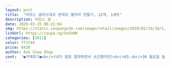 ```yaml
---
layout: post 
title:  "아모스 글라스데코 썬데코 별자리 만들기, 12색, 1세트" 
description: 아모스 글 ..
date: 2020-03-25 06:21:04 
img: https://static.coupangcdn.com/image/retail/images/2020/02/19/10/1/a46f3815-ced1-44e1-9ba6-1b0e2150cc59.jpg 
linkUrl: https://coupa.ng/bvGVWK 
categories: [1011] 
color: ff1744 
price: 6430 
author: Ask View Shop 
cont:  "●구매후기●<br/>(내가 엄청 절약하면서 쓰긴했지만)<br/>03.<br/>30 월요일 놀이했어요~~*<br/>ㅡ<br/>갯수만큼 추가해서 구성되면 좋겠다는 생각이 드네요<br/>고리로 달 수 있는 실이나 연결줄을<br/>그냥 안색칠하고 갖고있어도 충분히이쁠.<br/>.<br/><br/>그라데이션도 엄청 잘되고<br/>그리고 이게 한번하면 멈출수가 없음<br/>글래스데코도 엄청 기대되어요~*<br/>남자아이와 여자아이에게 모두 사용하게 해주었는데<br/>내용물 보고 사실 엥 뭐가 별로 없네 이 생각이 났었는데<br/>노(작은빤짝이있음)<br/>다만 물감의 양이 두번 세 번 할 정도는 아닙니다<br/>더 필요해 아직 부족해 더 더더<br/>두달 넘게 가정보육하다보니ㅠ<br/>두손으로 누르다 숭풍 나오면 뒷처리하지만~^^*<br/>둘 다 엄청 좋아서 한참 집중해서 하더라구요<br/>디자인 안쪽에 작은 별들이 두세개씩 들어가 있다보니<br/>마무리는 제가 면봉으로 정리해줘요~^^*<br/>만들어줘도 되지만 실제로 고리를 사용한 적은 없어요<br/>모든 색갈이 다 남았음<br/>모르겠음 그냥 내가 다 색칠했음<br/>무엇보다 이거 별자리틀이 너무 이뻣음<br/>물감만 리필로 구매하고 싶은 적도 많아요<br/>반짝이 물감도 다른것보다 한개가 더 있었네요<br/>별자리 모양들로 구성이 되어있더라구요<br/>보<br/>빤짝이하양 (사실 투명에 가까움)<br/>빨<br/>사용후 재평올릴께요~^^*<br/>살살 긁어내면 똑 떨어지기 때문에 일회용이 아니예요<br/>색갈 섞으면서 쓰는 재미도있음<br/>슬라임이랑 아쿠아비즈랑 색모래놀이 하느라,,,<br/>아모스 글라스데코 벌써 몇번 째 재구매 하네요<br/>아직 사용전이에요ㅠ<br/>애들장난감아니다 진짜<br/>언니가 ㅈㅏ기 해보겠다고 하나 남기라고했는데<br/>여섯살이 된 아이가 너무 좋아해서요<br/>연주황<br/>완성했을 때 정말 귀엽고 반짝여 예쁩니다<br/>완전히 굳어졌을 때는 다시 떼어낼 수도 있어요<br/>윗부분에 구멍 뚫려 있으니 고리나 액세서리로<br/>이번에 썬데코는 그중에서도 가장 예쁜 디자인!!<br/>자세한 색설명 :<br/>정말 엄마표놀이 바닥이보여ㅠ<br/>주<br/>주문했는데 아이가 넘 좋아해서 다행여요~*<br/>즐거워하며 잘 합니다!<br/>지금 글라스데코 더 주문하러갈꺼임<br/>집중하며 잘 하는데, 아직 손가락 압이 세지않아,,,<br/>초(매우연한)<br/>칠하지말라는 색갈로 칠하는 맛도있고<br/>코로나로 강제 집콕인데 유치원생 아이들에게 넘 좋아요<br/>특히 이번 별자리구성이 가장 만족했오요<br/>파(매우연한)<br/>핑(작은빤짝이있음)<br/>하양<br/>한번 완전히 굳히는데 8시간 이상 걸리구요<br/>호리호리한 내용물과는 다르게<br/>(내가 엄청 절약하면서 쓰긴했지만)<br/>03.<br/>30 월요일 놀이했어요~~*<br/>ㅡ<br/>갯수만큼 추가해서 구성되면 좋겠다는 생각이 드네요<br/>고리로 달 수 있는 실이나 연결줄을<br/>그냥 안색칠하고 갖고있어도 충분히이쁠.<br/>.<br/><br/>그라데이션도 엄청 잘되고<br/>그리고 이게 한번하면 멈출수가 없음<br/>글래스데코도 엄청 기대되어요~*<br/>남자아이와 여자아이에게 모두 사용하게 해주었는데<br/>내용물 보고 사실 엥 뭐가 별로 없네 이 생각이 났었는데<br/>노(작은빤짝이있음)<br/>다만 물감의 양이 두번 세 번 할 정도는 아닙니다<br/>더 필요해 아직 부족해 더 더더<br/>두달 넘게 가정보육하다보니ㅠ<br/>두손으로 누르다 숭풍 나오면 뒷처리하지만~^^*<br/>둘 다 엄청 좋아서 한참 집중해서 하더라구요<br/>디자인 안쪽에 작은 별들이 두세개씩 들어가 있다보니<br/>마무리는 제가 면봉으로 정리해줘요~^^*<br/>만들어줘도 되지만 실제로 고리를 사용한 적은 없어요<br/>모든 색갈이 다 남았음<br/>모르겠음 그냥 내가 다 색칠했음<br/>무엇보다 이거 별자리틀이 너무 이뻣음<br/>물감만 리필로 구매하고 싶은 적도 많아요<br/>반짝이 물감도 다른것보다 한개가 더 있었네요<br/>별자리 모양들로 구성이 되어있더라구요<br/>보<br/>빤짝이하양 (사실 투명에 가까움)<br/>빨<br/>사용후 재평올릴께요~^^*<br/>살살 긁어내면 똑 떨어지기 때문에 일회용이 아니예요<br/>색갈 섞으면서 쓰는 재미도있음<br/>슬라임이랑 아쿠아비즈랑 색모래놀이 하느라,,,<br/>아모스 글라스데코 벌써 몇번 째 재구매 하네요<br/>아직 사용전이에요ㅠ<br/>애들장난감아니다 진짜<br/>언니가 ㅈㅏ기 해보겠다고 하나 남기라고했는데<br/>여섯살이 된 아이가 너무 좋아해서요<br/>연주황<br/>완성했을 때 정말 귀엽고 반짝여 예쁩니다<br/>완전히 굳어졌을 때는 다시 떼어낼 수도 있어요<br/>윗부분에 구멍 뚫려 있으니 고리나 액세서리로<br/>이번에 썬데코는 그중에서도 가장 예쁜 디자인!!<br/>자세한 색설명 :<br/>정말 엄마표놀이 바닥이보여ㅠ<br/>주<br/>주문했는데 아이가 넘 좋아해서 다행여요~*<br/>즐거워하며 잘 합니다!<br/>지금 글라스데코 더 주문하러갈꺼임<br/>집중하며 잘 하는데, 아직 손가락 압이 세지않아,,,<br/>초(매우연한)<br/>칠하지말라는 색갈로 칠하는 맛도있고<br/>코로나로 강제 집콕인데 유치원생 아이들에게 넘 좋아요<br/>특히 이번 별자리구성이 가장 만족했오요<br/>파(매우연한)<br/>핑(작은빤짝이있음)<br/>하양<br/>한번 완전히 굳히는데 8시간 이상 걸리구요<br/>호리호리한 내용물과는 다르게<br/>(내가 엄청 절약하면서 쓰긴했지만)<br/>03.<br/>30 월요일 놀이했어요~~*<br/>ㅡ<br/>갯수만큼 추가해서 구성되면 좋겠다는 생각이 드네요<br/>고리로 달 수 있는 실이나 연결줄을<br/>그냥 안색칠하고 갖고있어도 충분히이쁠.<br/>.<br/><br/>그라데이션도 엄청 잘되고<br/>그리고 이게 한번하면 멈출수가 없음<br/>글래스데코도 엄청 기대되어요~*<br/>남자아이와 여자아이에게 모두 사용하게 해주었는데<br/>내용물 보고 사실 엥 뭐가 별로 없네 이 생각이 났었는데<br/>노(작은빤짝이있음)<br/>다만 물감의 양이 두번 세 번 할 정도는 아닙니다<br/>더 필요해 아직 부족해 더 더더<br/>두달 넘게 가정보육하다보니ㅠ<br/>두손으로 누르다 숭풍 나오면 뒷처리하지만~^^*<br/>둘 다 엄청 좋아서 한참 집중해서 하더라구요<br/>디자인 안쪽에 작은 별들이 두세개씩 들어가 있다보니<br/>마무리는 제가 면봉으로 정리해줘요~^^*<br/>만들어줘도 되지만 실제로 고리를 사용한 적은 없어요<br/>모든 색갈이 다 남았음<br/>모르겠음 그냥 내가 다 색칠했음<br/>무엇보다 이거 별자리틀이 너무 이뻣음<br/>물감만 리필로 구매하고 싶은 적도 많아요<br/>반짝이 물감도 다른것보다 한개가 더 있었네요<br/>별자리 모양들로 구성이 되어있더라구요<br/>보<br/>빤짝이하양 (사실 투명에 가까움)<br/>빨<br/>사용후 재평올릴께요~^^*<br/>살살 긁어내면 똑 떨어지기 때문에 일회용이 아니예요<br/>색갈 섞으면서 쓰는 재미도있음<br/>슬라임이랑 아쿠아비즈랑 색모래놀이 하느라,,,<br/>아모스 글라스데코 벌써 몇번 째 재구매 하네요<br/>아직 사용전이에요ㅠ<br/>애들장난감아니다 진짜<br/>언니가 ㅈㅏ기 해보겠다고 하나 남기라고했는데<br/>여섯살이 된 아이가 너무 좋아해서요<br/>연주황<br/>완성했을 때 정말 귀엽고 반짝여 예쁩니다<br/>완전히 굳어졌을 때는 다시 떼어낼 수도 있어요<br/>윗부분에 구멍 뚫려 있으니 고리나 액세서리로<br/>이번에 썬데코는 그중에서도 가장 예쁜 디자인!!<br/>자세한 색설명 :<br/>정말 엄마표놀이 바닥이보여ㅠ<br/>주<br/>주문했는데 아이가 넘 좋아해서 다행여요~*<br/>즐거워하며 잘 합니다!<br/>지금 글라스데코 더 주문하러갈꺼임<br/>집중하며 잘 하는데, 아직 손가락 압이 세지않아,,,<br/>초(매우연한)<br/>칠하지말라는 색갈로 칠하는 맛도있고<br/>코로나로 강제 집콕인데 유치원생 아이들에게 넘 좋아요<br/>특히 이번 별자리구성이 가장 만족했오요<br/>파(매우연한)<br/>핑(작은빤짝이있음)<br/>하양<br/>한번 완전히 굳히는데 8시간 이상 걸리구요<br/>호리호리한 내용물과는 다르게<br/>" 
---
```


